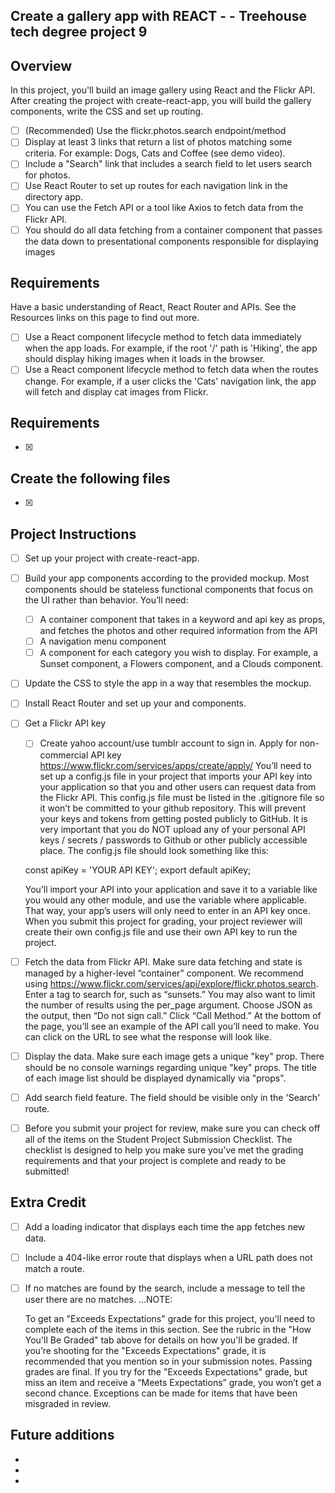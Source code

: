 ## Create a gallery app with REACT - - Treehouse tech degree project 9

## Overview

In this project, you'll build an image gallery using React and the Flickr API. After creating the project with create-react-app, you will build the gallery components, write the CSS and set up routing.

- [ ] (Recommended) Use the flickr.photos.search endpoint/method
- [ ] Display at least 3 links that return a list of photos matching some criteria. For example: Dogs, Cats and Coffee (see demo video).
- [ ] Include a "Search" link that includes a search field to let users search for photos.
- [ ] Use React Router to set up routes for each navigation link in the directory app.
- [ ] You can use the Fetch API or a tool like Axios to fetch data from the Flickr API.
- [ ] You should do all data fetching from a container component that passes the data down to presentational components responsible for displaying images

## Requirements
Have a basic understanding of React, React Router and APIs. See the Resources links on this page to find out more.
- [ ] Use a React component lifecycle method to fetch data immediately when the app loads. For example, if the root '/' path is 'Hiking', the app should display hiking images when it loads in the browser.
- [ ] Use a React component lifecycle method to fetch data when the routes change. For example, if a user clicks the 'Cats' navigation link, the app will fetch and display cat images from Flickr.

## Requirements
- [X]
## Create the following files
- [X]

## Project Instructions
- [ ] Set up your project with create-react-app.

- [ ] Build your app components according to the provided mockup. Most components should be stateless functional components that focus on the UI rather than behavior. You’ll need:
    - [ ] A container component that takes in a keyword and api key as props, and fetches the photos and other required information from the API
    - [ ] A navigation menu component
    - [ ] A component for each category you wish to display. For example, a Sunset component, a Flowers component, and a Clouds component.

- [ ] Update the CSS to style the app in a way that resembles the mockup.

- [ ] Install React Router and set up your and components.

- [ ] Get a Flickr API key
    - [ ] Create yahoo account/use tumblr account to sign in. Apply for non-commercial API key https://www.flickr.com/services/apps/create/apply/ You’ll need to set up a config.js file in your project that imports your API key into your application so that you and other users can request data from the Flickr API. This config.js file must be listed in the .gitignore file so it won’t be committed to your github repository. This will prevent your keys and tokens from getting posted publicly to GitHub. It is very important that you do NOT upload any of your personal API keys / secrets / passwords to Github or other publicly accessible place. The config.js file should look something like this:

    const apiKey = 'YOUR API KEY';
    export default apiKey;

    You’ll import your API into your application and save it to a variable like you would any other module, and use the variable where applicable. That way, your app’s users will only need to enter in an API key once. When you submit this project for grading, your project reviewer will create their own config.js file and use their own API key to run the project.

- [ ] Fetch the data from Flickr API. Make sure data fetching and state is managed by a higher-level “container” component. We recommend using https://www.flickr.com/services/api/explore/flickr.photos.search. Enter a tag to search for, such as “sunsets.” You may also want to limit the number of results using the per_page argument. Choose JSON as the output, then “Do not sign call.” Click “Call Method.” At the bottom of the page, you’ll see an example of the API call you’ll need to make. You can click on the URL to see what the response will look like.

- [ ] Display the data. Make sure each image gets a unique "key" prop. There should be no console warnings regarding unique "key" props. The title of each image list should be displayed dynamically via "props".

- [ ] Add search field feature. The field should be visible only in the 'Search' route.

- [ ] Before you submit your project for review, make sure you can check off all of the items on the Student Project Submission Checklist. The checklist is designed to help you make sure you’ve met the grading requirements and that your project is complete and ready to be submitted!

## Extra Credit
- [ ] Add a loading indicator that displays each time the app fetches new data.

- [ ] Include a 404-like error route that displays when a URL path does not match a route.

- [ ] If no matches are found by the search, include a message to tell the user there are no matches.
    ...NOTE:

    To get an "Exceeds Expectations" grade for this project, you'll need to complete each of the items in this section. See the rubric in the "How You'll Be Graded" tab above for details on how you'll be graded.
    If you’re shooting for the "Exceeds Expectations" grade, it is recommended that you mention so in your submission notes.
    Passing grades are final. If you try for the "Exceeds Expectations" grade, but miss an item and receive a “Meets Expectations” grade, you won’t get a second chance. Exceptions can be made for items that have been misgraded in review.


## Future additions
+
+
+
